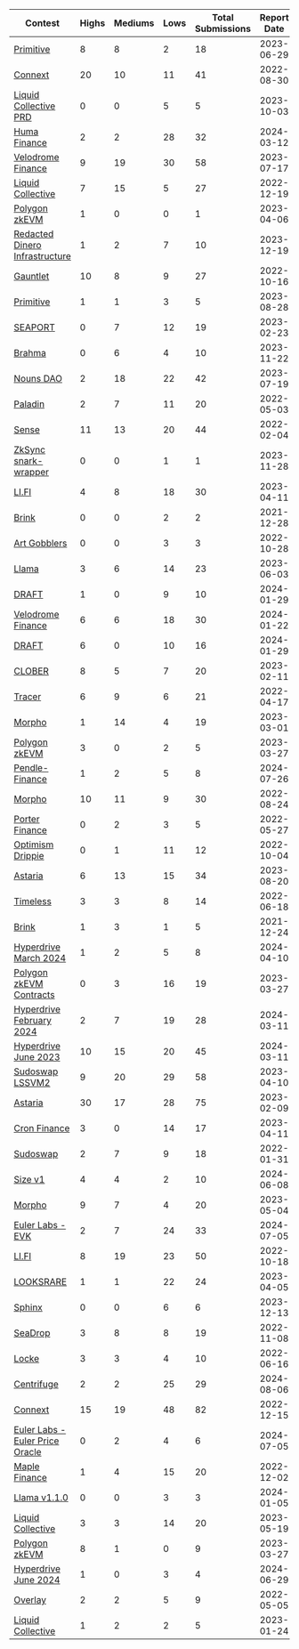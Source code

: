 | Contest | Highs | Mediums | Lows | Total Submissions | Report Date |
| ------ | ----- | ------- | ---- | ----------------- |---------- |
| [Primitive](https://github.com/spearbit/portfolio/blob/master/pdfs/Primitive-Spearbit-Security-Review.pdf) | 8 | 8 | 2 | 18 | 2023-06-29 |
| [Connext](https://github.com/spearbit/portfolio/blob/master/pdfs/Connext-Spearbit-Security-Review.pdf) | 20 | 10 | 11 | 41 | 2022-08-30 |
| [Liquid Collective PRD](https://github.com/spearbit/portfolio/blob/master/pdfs/LiquidCollectivePR-Spearbit-Security-Review-Sept.pdf) | 0 | 0 | 5 | 5 | 2023-10-03 |
| [Huma Finance](https://github.com/spearbit/portfolio/blob/master/pdfs/Huma-2024-Spearbit-Security-Review.pdf) | 2 | 2 | 28 | 32 | 2024-03-12 |
| [Velodrome Finance](https://github.com/spearbit/portfolio/blob/master/pdfs/Velodrome-Spearbit-Security-Review.pdf) | 9 | 19 | 30 | 58 | 2023-07-17 |
| [Liquid Collective](https://github.com/spearbit/portfolio/blob/master/pdfs/LiquidCollective-Spearbit-Security-Review.pdf) | 7 | 15 | 5 | 27 | 2022-12-19 |
| [Polygon zkEVM](https://github.com/spearbit/portfolio/blob/master/pdfs/PolygonzkEVM-Protocol/zkEVM-engagement-3-Spearbit-6-April.pdf) | 1 | 0 | 0 | 1 | 2023-04-06 |
| [Redacted Dinero Infrastructure](https://github.com/spearbit/portfolio/blob/master/pdfs/Redacted-Dinero-Infrastructure-Security-Review.pdf) | 1 | 2 | 7 | 10 | 2023-12-19 |
| [Gauntlet](https://github.com/spearbit/portfolio/blob/master/pdfs/Gauntlet-Spearbit-Security-Review.pdf) | 10 | 8 | 9 | 27 | 2022-10-16 |
| [Primitive](https://github.com/spearbit/portfolio/blob/master/pdfs/Primitive-Spearbit-Security-Review-July.pdf) | 1 | 1 | 3 | 5 | 2023-08-28 |
| [SEAPORT](https://github.com/spearbit/portfolio/blob/master/pdfs/Seaport-Spearbit-Security-Review.pdf) | 0 | 7 | 12 | 19 | 2023-02-23 |
| [Brahma](https://github.com/spearbit/portfolio/blob/master/pdfs/Brahma-Spearbit-Security-Review.pdf) | 0 | 6 | 4 | 10 | 2023-11-22 |
| [Nouns DAO](https://github.com/spearbit/portfolio/blob/master/pdfs/Nouns-Spearbit-Security-Review.pdf) | 2 | 18 | 22 | 42 | 2023-07-19 |
| [Paladin](https://github.com/spearbit/portfolio/blob/master/pdfs/Paladin-Spearbit-Security-Review.pdf) | 2 | 7 | 11 | 20 | 2022-05-03 |
| [Sense](https://github.com/spearbit/portfolio/blob/master/pdfs/Sense-Spearbit-Security-Review.pdf) | 11 | 13 | 20 | 44 | 2022-02-04 |
| [ZkSync snark-wrapper](https://github.com/spearbit/portfolio/blob/master/pdfs/Matter-labs-snark-wrapper-Spearbit-Security-Review.pdf) | 0 | 0 | 1 | 1 | 2023-11-28 |
| [LI.FI](https://github.com/spearbit/portfolio/blob/master/pdfs/LIFI-retainer1-Spearbit-Security-Review.pdf) | 4 | 8 | 18 | 30 | 2023-04-11 |
| [Brink](https://github.com/spearbit/portfolio/blob/master/pdfs/Brink-Spearbit-Security-Review-Engagement-2.pdf) | 0 | 0 | 2 | 2 | 2021-12-28 |
| [Art Gobblers](https://github.com/spearbit/portfolio/blob/master/pdfs/ArtGobblers-Spearbit-Security-Review.pdf) | 0 | 0 | 3 | 3 | 2022-10-28 |
| [Llama](https://github.com/spearbit/portfolio/blob/master/pdfs/Llama-Spearbit-Security-Review.pdf) | 3 | 6 | 14 | 23 | 2023-06-03 |
| [DRAFT](https://github.com/spearbit/portfolio/blob/master/pdfs/report-blast-node-review-draft.pdf) | 1 | 0 | 9 | 10 | 2024-01-29 |
| [Velodrome Finance](https://github.com/spearbit/portfolio/blob/master/pdfs/Velodrome-Spearbit-Security-Review-Nov23.pdf) | 6 | 6 | 18 | 30 | 2024-01-22 |
| [DRAFT](https://github.com/spearbit/portfolio/blob/master/pdfs/report-blast-contracts-review-draft.pdf) | 6 | 0 | 10 | 16 | 2024-01-29 |
| [CLOBER](https://github.com/spearbit/portfolio/blob/master/pdfs/Clober-Spearbit-Security-Review.pdf) | 8 | 5 | 7 | 20 | 2023-02-11 |
| [Tracer](https://github.com/spearbit/portfolio/blob/master/pdfs/Tracer-Spearbit-Security-Review.pdf) | 6 | 9 | 6 | 21 | 2022-04-17 |
| [Morpho](https://github.com/spearbit/portfolio/blob/master/pdfs/MorphoV1-Spearbit-Security-Review.pdf) | 1 | 14 | 4 | 19 | 2023-03-01 |
| [Polygon zkEVM](https://github.com/spearbit/portfolio/blob/master/pdfs/PolygonzkEVM-Protocol/zkEVM-engagement-2-Spearbit-27-March.pdf) | 3 | 0 | 2 | 5 | 2023-03-27 |
| [Pendle-Finance](https://github.com/spearbit/portfolio/blob/master/pdfs/Pendle-Spearbit-Security-Review-July-2024.pdf) | 1 | 2 | 5 | 8 | 2024-07-26 |
| [Morpho](https://github.com/spearbit/portfolio/blob/master/pdfs/Morpho-Spearbit-Security-Review.pdf) | 10 | 11 | 9 | 30 | 2022-08-24 |
| [Porter Finance](https://github.com/spearbit/portfolio/blob/master/pdfs/Porter-Spearbit-Security-Review.pdf) | 0 | 2 | 3 | 5 | 2022-05-27 |
| [Optimism Drippie](https://github.com/spearbit/portfolio/blob/master/pdfs/OptimismDrippie-Spearbit-Security-Review.pdf) | 0 | 1 | 11 | 12 | 2022-10-04 |
| [Astaria](https://github.com/spearbit/portfolio/blob/master/pdfs/Astaria-Spearbit-Security-Review-July.pdf) | 6 | 13 | 15 | 34 | 2023-08-20 |
| [Timeless](https://github.com/spearbit/portfolio/blob/master/pdfs/Timeless-Spearbit-Security-Review.pdf) | 3 | 3 | 8 | 14 | 2022-06-18 |
| [Brink](https://github.com/spearbit/portfolio/blob/master/pdfs/Brink-Spearbit-Security-Review-Engagement-1.pdf) | 1 | 3 | 1 | 5 | 2021-12-24 |
| [Hyperdrive March 2024](https://github.com/spearbit/portfolio/blob/master/pdfs/Delv-Spearbit-Security-Review-March-2024.pdf) | 1 | 2 | 5 | 8 | 2024-04-10 |
| [Polygon zkEVM Contracts](https://github.com/spearbit/portfolio/blob/master/pdfs/zkEVM-bridge-Spearbit-27-March.pdf) | 0 | 3 | 16 | 19 | 2023-03-27 |
| [Hyperdrive February 2024](https://github.com/spearbit/portfolio/blob/master/pdfs/Delv-Spearbit-Security-Review-February-2024.pdf) | 2 | 7 | 19 | 28 | 2024-03-11 |
| [Hyperdrive June 2023](https://github.com/spearbit/portfolio/blob/master/pdfs/Delv-Spearbit-Security-Review-June-2023.pdf) | 10 | 15 | 20 | 45 | 2024-03-11 |
| [Sudoswap LSSVM2](https://github.com/spearbit/portfolio/blob/master/pdfs/SudoswapLSSVM2-Spearbit-Security-Review.pdf) | 9 | 20 | 29 | 58 | 2023-04-10 |
| [Astaria](https://github.com/spearbit/portfolio/blob/master/pdfs/Astaria-Spearbit-Security-Review.pdf) | 30 | 17 | 28 | 75 | 2023-02-09 |
| [Cron Finance](https://github.com/spearbit/portfolio/blob/master/pdfs/CronFinance-Spearbit-Security-Review.pdf) | 3 | 0 | 14 | 17 | 2023-04-11 |
| [Sudoswap](https://github.com/spearbit/portfolio/blob/master/pdfs/Sudoswap-Spearbit-Security-Review.pdf) | 2 | 7 | 9 | 18 | 2022-01-31 |
| [Size v1](https://github.com/spearbit/portfolio/blob/master/pdfs/Size-Spearbit-Security-Review.pdf) | 4 | 4 | 2 | 10 | 2024-06-08 |
| [Morpho](https://github.com/spearbit/portfolio/blob/master/pdfs/Morpho-Av3-Spearbit-Security-Review.pdf) | 9 | 7 | 4 | 20 | 2023-05-04 |
| [Euler Labs - EVK](https://github.com/spearbit/portfolio/blob/master/pdfs/Euler-Spearbit-Security-Review-EVK-April-2024.pdf) | 2 | 7 | 24 | 33 | 2024-07-05 |
| [LI.FI](https://github.com/spearbit/portfolio/blob/master/pdfs/LIFI-Spearbit-Security-Review.pdf) | 8 | 19 | 23 | 50 | 2022-10-18 |
| [LOOKSRARE](https://github.com/spearbit/portfolio/blob/master/pdfs/LooksRare-Spearbit-Security-Review.pdf) | 1 | 1 | 22 | 24 | 2023-04-05 |
| [Sphinx](https://github.com/spearbit/portfolio/blob/master/pdfs/Sphinx-Spearbit-Security-Review.pdf) | 0 | 0 | 6 | 6 | 2023-12-13 |
| [SeaDrop](https://github.com/spearbit/portfolio/blob/master/pdfs/Seadrop-Spearbit-Security-Review.pdf) | 3 | 8 | 8 | 19 | 2022-11-08 |
| [Locke](https://github.com/spearbit/portfolio/blob/master/pdfs/Locke-Spearbit-Security-Review.pdf) | 3 | 3 | 4 | 10 | 2022-06-16 |
| [Centrifuge](https://github.com/spearbit/portfolio/blob/master/pdfs/Centrifuge-Spearbit-Security-Review-July-2024.pdf) | 2 | 2 | 25 | 29 | 2024-08-06 |
| [Connext](https://github.com/spearbit/portfolio/blob/master/pdfs/ConnextNxtp-Spearbit-Security-Review.pdf) | 15 | 19 | 48 | 82 | 2022-12-15 |
| [Euler Labs - Euler Price Oracle](https://github.com/spearbit/portfolio/blob/master/pdfs/Euler-Spearbit-Security-Review-Oracle-April-2024.pdf) | 0 | 2 | 4 | 6 | 2024-07-05 |
| [Maple Finance](https://github.com/spearbit/portfolio/blob/master/pdfs/MapleV2.pdf) | 1 | 4 | 15 | 20 | 2022-12-02 |
| [Llama v1.1.0](https://github.com/spearbit/portfolio/blob/master/pdfs/Llama-Spearbit-Dec-Security-Review.pdf) | 0 | 0 | 3 | 3 | 2024-01-05 |
| [Liquid Collective](https://github.com/spearbit/portfolio/blob/master/pdfs/LiquidCollective3-Spearbit-Security-Review.pdf) | 3 | 3 | 14 | 20 | 2023-05-19 |
| [Polygon zkEVM](https://github.com/spearbit/portfolio/blob/master/pdfs/PolygonzkEVM-Protocol/zkEVM-engagement-1-Spearbit-27-March.pdf) | 8 | 1 | 0 | 9 | 2023-03-27 |
| [Hyperdrive June 2024](https://github.com/spearbit/portfolio/blob/master/pdfs/Delv-Spearbit-Security-Review-June-2024.pdf) | 1 | 0 | 3 | 4 | 2024-06-29 |
| [Overlay](https://github.com/spearbit/portfolio/blob/master/pdfs/Overlay-Spearbit-Security-Review.pdf) | 2 | 2 | 5 | 9 | 2022-05-05 |
| [Liquid Collective](https://github.com/spearbit/portfolio/blob/master/pdfs/LiquidCollective2-Spearbit-Security-Review.pdf) | 1 | 2 | 2 | 5 | 2023-01-24 |
